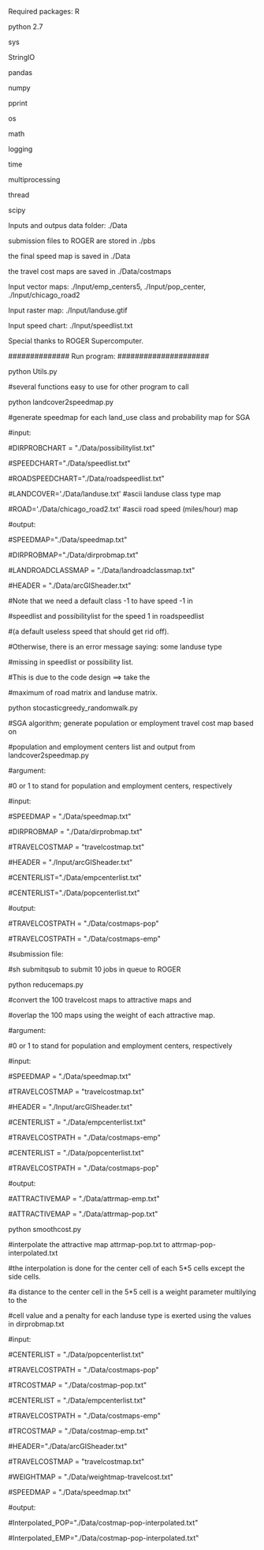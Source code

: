 Required packages:
R

python 2.7

sys

StringIO

pandas

numpy

pprint

os

math

logging

time

multiprocessing

thread

scipy

Inputs and outpus data folder: ./Data

submission files to ROGER are stored in ./pbs 

the final speed map is saved in ./Data

the travel cost maps are saved in ./Data/costmaps

Input vector maps: ./Input/emp_centers5, ./Input/pop_center, ./Input/chicago_road2

Input raster map:  ./Input/landuse.gtif

Input speed chart: ./Input/speedlist.txt

Special thanks to ROGER Supercomputer.

############## Run program: #####################

python Utils.py

#several functions easy to use for other program to call

python landcover2speedmap.py 

#generate speedmap for each land_use class and probability map for SGA
 

#input: 

#DIRPROBCHART = "./Data/possibilitylist.txt"

#SPEEDCHART="./Data/speedlist.txt"

#ROADSPEEDCHART="./Data/roadspeedlist.txt"

#LANDCOVER='./Data/landuse.txt'    #ascii landuse class type map

#ROAD='./Data/chicago_road2.txt'   #ascii road speed (miles/hour) map

#output: 

#SPEEDMAP="./Data/speedmap.txt"

#DIRPROBMAP="./Data/dirprobmap.txt"

#LANDROADCLASSMAP = "./Data/landroadclassmap.txt"

#HEADER = "./Data/arcGISheader.txt" 


#Note that we need a default class -1 to have speed -1 in 

#speedlist and possibilitylist for the speed 1 in roadspeedlist 

#(a default useless speed that should get rid off).

#Otherwise, there is an error message saying: some landuse type

#missing in speedlist or possibility list.

#This is due to the code design ==> take the

#maximum of road matrix and landuse matrix.

python stocasticgreedy_randomwalk.py <vallessthan100> 

#SGA algorithm; generate population or employment travel cost map based on 

#population and employment centers list and output from landcover2speedmap.py 

#argument: 

#0 or 1 to stand for population and employment centers, respectively 


#input:

#SPEEDMAP = "./Data/speedmap.txt"

#DIRPROBMAP = "./Data/dirprobmap.txt"

#TRAVELCOSTMAP = "travelcostmap.txt"

#HEADER = "./Input/arcGISheader.txt" 	

#CENTERLIST="./Data/empcenterlist.txt"

#CENTERLIST="./Data/popcenterlist.txt"


#output:

#TRAVELCOSTPATH = "./Data/costmaps-pop"

#TRAVELCOSTPATH = "./Data/costmaps-emp"


#submission file:

#sh submitqsub to submit 10 jobs in queue to ROGER


python reducemaps.py

#convert the 100 travelcost maps to attractive maps and

#overlap the 100 maps using the weight of each attractive map.


#argument: 

#0 or 1 to stand for population and employment centers, respectively 


#input:

#SPEEDMAP = "./Data/speedmap.txt"

#TRAVELCOSTMAP = "travelcostmap.txt"

#HEADER = "./Input/arcGISheader.txt"

#CENTERLIST = "./Data/empcenterlist.txt"

#TRAVELCOSTPATH = "./Data/costmaps-emp"

#CENTERLIST = "./Data/popcenterlist.txt"

#TRAVELCOSTPATH = "./Data/costmaps-pop"

#output:

#ATTRACTIVEMAP = "./Data/attrmap-emp.txt"

#ATTRACTIVEMAP = "./Data/attrmap-pop.txt"


python smoothcost.py

#interpolate the attractive map attrmap-pop.txt to attrmap-pop-interpolated.txt


#the interpolation is done for the center cell of each 5*5 cells except the side cells.

#a distance to the center cell in the 5*5 cell is a weight parameter multilying to the

#cell value and a penalty for each landuse type is exerted using the values in dirprobmap.txt


#input:

#CENTERLIST = "./Data/popcenterlist.txt"

#TRAVELCOSTPATH = "./Data/costmaps-pop"

#TRCOSTMAP = "./Data/costmap-pop.txt"

#CENTERLIST = "./Data/empcenterlist.txt"

#TRAVELCOSTPATH = "./Data/costmaps-emp"

#TRCOSTMAP = "./Data/costmap-emp.txt"

#HEADER="./Data/arcGISheader.txt"

#TRAVELCOSTMAP = "travelcostmap.txt"

#WEIGHTMAP = "./Data/weightmap-travelcost.txt"

#SPEEDMAP = "./Data/speedmap.txt"


#output:

#Interpolated_POP="./Data/costmap-pop-interpolated.txt"

#Interpolated_EMP="./Data/costmap-pop-interpolated.txt"
